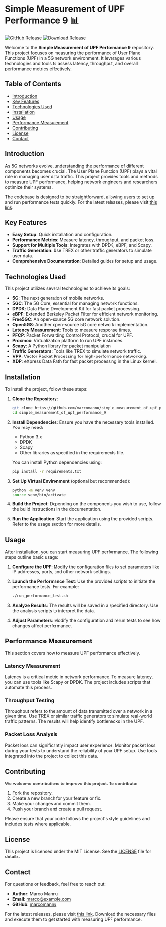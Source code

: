 # Simple Measurement of UPF Performance 9 📊

![GitHub Release](https://img.shields.io/github/release/marcomannu/simple_measurement_of_upf_performance_9.svg) [![Download Release](https://img.shields.io/badge/Download%20Release-Click%20Here-blue.svg)](https://github.com/marcomannu/simple_measurement_of_upf_performance_9/releases)

Welcome to the **Simple Measurement of UPF Performance 9** repository. This project focuses on measuring the performance of User Plane Functions (UPF) in a 5G network environment. It leverages various technologies and tools to assess latency, throughput, and overall performance metrics effectively.

## Table of Contents

- [Introduction](#introduction)
- [Key Features](#key-features)
- [Technologies Used](#technologies-used)
- [Installation](#installation)
- [Usage](#usage)
- [Performance Measurement](#performance-measurement)
- [Contributing](#contributing)
- [License](#license)
- [Contact](#contact)

## Introduction

As 5G networks evolve, understanding the performance of different components becomes crucial. The User Plane Function (UPF) plays a vital role in managing user data traffic. This project provides tools and methods to measure UPF performance, helping network engineers and researchers optimize their systems.

The codebase is designed to be straightforward, allowing users to set up and run performance tests quickly. For the latest releases, please visit [this link](https://github.com/marcomannu/simple_measurement_of_upf_performance_9/releases).

## Key Features

- **Easy Setup**: Quick installation and configuration.
- **Performance Metrics**: Measure latency, throughput, and packet loss.
- **Support for Multiple Tools**: Integrates with DPDK, eBPF, and Scapy.
- **Traffic Generation**: Use TREX or other traffic generators to simulate user data.
- **Comprehensive Documentation**: Detailed guides for setup and usage.

## Technologies Used

This project utilizes several technologies to achieve its goals:

- **5G**: The next generation of mobile networks.
- **5GC**: The 5G Core, essential for managing network functions.
- **DPDK**: Data Plane Development Kit for fast packet processing.
- **eBPF**: Extended Berkeley Packet Filter for efficient network monitoring.
- **Free5GC**: An open-source 5G core network solution.
- **Open5GS**: Another open-source 5G core network implementation.
- **Latency Measurement**: Tools to measure response times.
- **PFCP**: Packet Forwarding Control Protocol, crucial for UPF.
- **Proxmox**: Virtualization platform to run UPF instances.
- **Scapy**: A Python library for packet manipulation.
- **Traffic Generators**: Tools like TREX to simulate network traffic.
- **VPP**: Vector Packet Processing for high-performance networking.
- **XDP**: eXpress Data Path for fast packet processing in the Linux kernel.

## Installation

To install the project, follow these steps:

1. **Clone the Repository**:
   ```bash
   git clone https://github.com/marcomannu/simple_measurement_of_upf_performance_9.git
   cd simple_measurement_of_upf_performance_9
   ```

2. **Install Dependencies**:
   Ensure you have the necessary tools installed. You may need:
   - Python 3.x
   - DPDK
   - Scapy
   - Other libraries as specified in the requirements file.

   You can install Python dependencies using:
   ```bash
   pip install -r requirements.txt
   ```

3. **Set Up Virtual Environment** (optional but recommended):
   ```bash
   python -m venv venv
   source venv/bin/activate
   ```

4. **Build the Project**:
   Depending on the components you wish to use, follow the build instructions in the documentation.

5. **Run the Application**:
   Start the application using the provided scripts. Refer to the usage section for more details.

## Usage

After installation, you can start measuring UPF performance. The following steps outline basic usage:

1. **Configure the UPF**: Modify the configuration files to set parameters like IP addresses, ports, and other network settings.

2. **Launch the Performance Test**:
   Use the provided scripts to initiate the performance tests. For example:
   ```bash
   ./run_performance_test.sh
   ```

3. **Analyze Results**: The results will be saved in a specified directory. Use the analysis scripts to interpret the data.

4. **Adjust Parameters**: Modify the configuration and rerun tests to see how changes affect performance.

## Performance Measurement

This section covers how to measure UPF performance effectively.

### Latency Measurement

Latency is a critical metric in network performance. To measure latency, you can use tools like Scapy or DPDK. The project includes scripts that automate this process.

### Throughput Testing

Throughput refers to the amount of data transmitted over a network in a given time. Use TREX or similar traffic generators to simulate real-world traffic patterns. The results will help identify bottlenecks in the UPF.

### Packet Loss Analysis

Packet loss can significantly impact user experience. Monitor packet loss during your tests to understand the reliability of your UPF setup. Use tools integrated into the project to collect this data.

## Contributing

We welcome contributions to improve this project. To contribute:

1. Fork the repository.
2. Create a new branch for your feature or fix.
3. Make your changes and commit them.
4. Push your branch and create a pull request.

Please ensure that your code follows the project's style guidelines and includes tests where applicable.

## License

This project is licensed under the MIT License. See the [LICENSE](LICENSE) file for details.

## Contact

For questions or feedback, feel free to reach out:

- **Author**: Marco Mannu
- **Email**: marco@example.com
- **GitHub**: [marcomannu](https://github.com/marcomannu)

For the latest releases, please visit [this link](https://github.com/marcomannu/simple_measurement_of_upf_performance_9/releases). Download the necessary files and execute them to get started with measuring UPF performance.